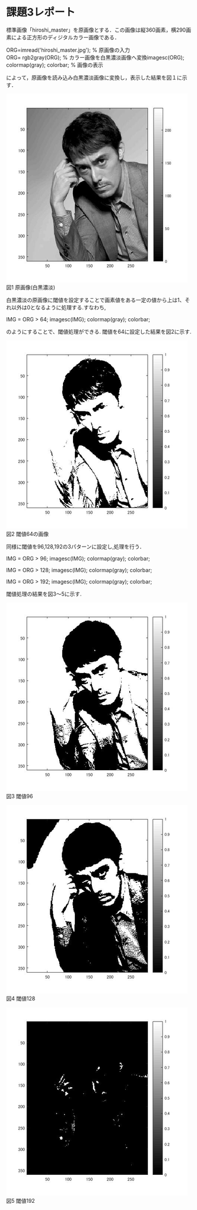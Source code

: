 ﻿# 課題3レポート

標準画像「hiroshi_master」を原画像とする．この画像は縦360画素，横290画素による正方形のディジタルカラー画像である．

ORG=imread('hiroshi_master.jpg'); % 原画像の入力   
ORG= rgb2gray(ORG); % カラー画像を白黒濃淡画像へ変換imagesc(ORG); colormap(gray); colorbar; % 画像の表示

によって，原画像を読み込み白黒濃淡画像に変換し，表示した結果を図１に示す．

![原画像](https://github.com/Obonnu/lecture_image_processing/blob/master/image/hiroshi_kadai3-1.jpg)  
図1 原画像(白黒濃淡)

白黒濃淡の原画像に閾値を設定することで画素値をある一定の値から上は1、それ以外は0となるように処理する.すなわち,

IMG = ORG > 64; 
imagesc(IMG); colormap(gray); colorbar;

のようにすることで、閾値処理ができる.
閾値を64に設定した結果を図2に示す.

![閾値64](https://github.com/Obonnu/lecture_image_processing/blob/master/image/hiroshi_kadai3-2.jpg)  
図2 閾値64の画像

同様に閾値を96,128,192の3パターンに設定し,処理を行う．

IMG = ORG > 96;
imagesc(IMG); colormap(gray); colorbar;

IMG = ORG > 128;
imagesc(IMG); colormap(gray); colorbar;

IMG = ORG > 192;
imagesc(IMG); colormap(gray); colorbar;

閾値処理の結果を図3～5に示す.

![閾値96](https://github.com/Obonnu/lecture_image_processing/blob/master/image/hiroshi_kadai3-3.jpg)  
図3 閾値96

![閾値128](https://github.com/Obonnu/lecture_image_processing/blob/master/image/hiroshi_kadai3-4.jpg)  
図4 閾値128

![閾値192](https://github.com/Obonnu/lecture_image_processing/blob/master/image/hiroshi_kadai3-5.jpg)  
図5 閾値192

